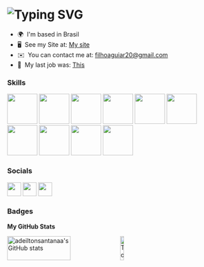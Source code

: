 ![Typing SVG](https://readme-typing-svg.herokuapp.com?size=40&duration=4000&color=0891B2&multiline=true&width=800&height=90&lines=Welcome+to+my+profile+)
==============================================

* 🌍  I'm based in Brasil
* 🖥️  See my Site at: [My site](https://site-adeiltonsantanaa.vercel.app)
* ✉️  You can contact me at: [filhoaguiar20@gmail.com](mailto:filhoaguiar20@gmail.com)
* 🚀  My last job was: [This](http://mob-mentorias.vercel.app/)

### Skills

<p align="left">
<img id="skill-icon" height="70px" width="70px" src="https://cdn.jsdelivr.net/gh/devicons/devicon/icons/java/java-original.svg" />
                <img id="skill-icon" height="70px" width="70px" src="https://cdn.jsdelivr.net/gh/devicons/devicon/icons/spring/spring-original.svg" />
                <img id="skill-icon" height="70px" width="70px" src="https://cdn.jsdelivr.net/gh/devicons/devicon/icons/typescript/typescript-original.svg" />
                <img id="skill-icon" height="70px" width="70px" src="https://cdn.jsdelivr.net/gh/devicons/devicon/icons/react/react-original.svg" />
                <img id="skill-icon" height="70px" width="70px" src="https://cdn.jsdelivr.net/gh/devicons/devicon/icons/mysql/mysql-original.svg" />
                <img id="skill-icon" height="70px" width="70px" src="https://cdn.jsdelivr.net/gh/devicons/devicon/icons/postgresql/postgresql-original.svg" />
                <img id="skill-icon" height="70px" width="70px" src="https://cdn.jsdelivr.net/gh/devicons/devicon/icons/docker/docker-original.svg" />
                <img id="skill-icon" height="70px" width="70px" src="https://cdn.jsdelivr.net/gh/devicons/devicon/icons/git/git-original.svg" />
                <img id="skill-icon" height="70px" width="70px" src="https://cdn.jsdelivr.net/gh/devicons/devicon/icons/github/github-original.svg" />
                <img id="skill-icon" height="70px" width="70px" src="https://cdn.jsdelivr.net/gh/devicons/devicon/icons/amazonwebservices/amazonwebservices-original.svg" />
</p>


### Socials

<p align="left"> <a href="https://www.github.com/adeiltonsantanaa" target="_blank" rel="noreferrer"><img src="https://raw.githubusercontent.com/danielcranney/readme-generator/main/public/icons/socials/github-dark.svg" width="32" height="32" /></a> <a href="http://www.instagram.com/_aguiarf/" target="_blank" rel="noreferrer"><img src="https://raw.githubusercontent.com/danielcranney/readme-generator/main/public/icons/socials/instagram.svg" width="32" height="32" /></a> <a href="https://www.linkedin.com/in/adeilton-santana-520092220/" target="_blank" rel="noreferrer"><img src="https://raw.githubusercontent.com/danielcranney/readme-generator/main/public/icons/socials/linkedin.svg" width="32" height="32" /></a></p>


### Badges

<b>My GitHub Stats</b>

<div style="display: flex">
<a style="padding-right: 32px" href="http://www.github.com/adeiltonsantanaa"><img height="50%" width="80%" src="https://github-readme-stats.vercel.app/api?username=adeiltonsantanaa&show_icons=true&&hide=stars,issues&title_color=ffffff&text_color=14b8a6&icon_color=3382ed&bg_color=000000&hide_border=false" alt="adeiltonsantanaa's GitHub stats" /></a>
<a href="https://github.com/adeiltonsantanaa" align="left"><img height="50%" width="28.3%" src="https://github-readme-stats.vercel.app/api/top-langs/?username=adeiltonsantanaa&langs_count=10&&title_color=ffffff&text_color=14b8a6&icon_color=3382ed&bg_color=000000&hide_border=false&locale=en&custom_title=Top%20%Languages&hide=html,css" alt="Top Languages" /></a>
</div>







